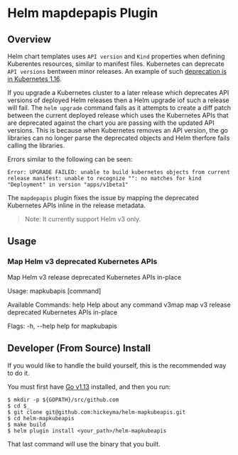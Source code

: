 # Helm mapdepapis Plugin

## Overview

Helm chart templates uses `API version` and `Kind` properties when defining Kuberentes resources, similar to  manifest files. Kubernetes can deprecate `API versions` bentween minor releases. An example of such [deprecation is in Kubernetes 1.16](https://kubernetes.io/blog/2019/07/18/api-deprecations-in-1-16/).

If you upgrade a Kubernetes cluster to a later release which deprecates API versions of deployed Helm releases then a Helm upgrade iof such a release will fail. The `helm upgrade` command fails as it attempts to create a diff patch between the current deployed release which uses the Kubernetes APIs that are deprecated against the chart you are passing with the updated API versions. This is because when Kubernetes removes an API version, the go libraries can no longer parse the deprecated objects and Helm therfore fails calling the libraries.

Errors similar to the following can be seen:

```
Error: UPGRADE FAILED: unable to build kubernetes objects from current release manifest: unable to recognize "": no matches for kind "Deployment" in version "apps/v1beta1"
```

The `mapdepapis` plugin fixes the issue by mapping the deprecated Kubernetes APIs inline in the release metadata.

> Note: It currently support Helm v3 only.

## Usage

### Map Helm v3 deprecated Kubernetes APIs

Map Helm v3 release deprecated Kubernetes APIs in-place

Usage:
  mapkubapis [command]

Available Commands:
  help        Help about any command
  v3map       map v3 release deprecated Kubernetes APIs in-place

Flags:
  -h, --help   help for mapkubapis

## Developer (From Source) Install

If you would like to handle the build yourself, this is the recommended way to do it.

You must first have [Go v1.13](http://golang.org) installed, and then you run:

```console
$ mkdir -p ${GOPATH}/src/github.com
$ cd $_
$ git clone git@github.com:hickeyma/helm-mapkubeapis.git
$ cd helm-mapkubeapis
$ make build
$ helm plugin install <your_path>/helm-mapkubeapis
```

That last command will use the binary that you built.
